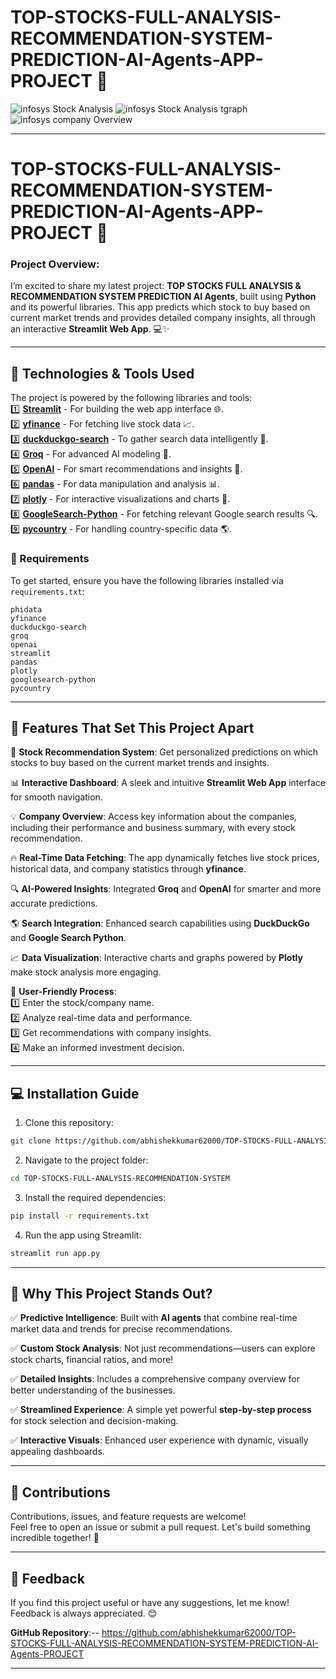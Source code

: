 # **TOP-STOCKS-FULL-ANALYSIS-RECOMMENDATION-SYSTEM-PREDICTION-AI-Agents-APP-PROJECT** 🚀  

![infosys Stock Analysis](https://github.com/user-attachments/assets/6f297e76-1ed4-4d4f-bab4-b7cb542028d2)
![infosys Stock Analysis tgraph](https://github.com/user-attachments/assets/924cc5f6-9b61-4fcd-b577-f1561bdb7efc)
![infosys company Overview](https://github.com/user-attachments/assets/063ccb96-e772-4f50-bda2-422a2718692d)

---

# **TOP-STOCKS-FULL-ANALYSIS-RECOMMENDATION-SYSTEM-PREDICTION-AI-Agents-APP-PROJECT** 🚀  

### **Project Overview**:  
I’m excited to share my latest project: **TOP STOCKS FULL ANALYSIS & RECOMMENDATION SYSTEM PREDICTION AI Agents**, built using **Python** and its powerful libraries. This app predicts which stock to buy based on current market trends and provides detailed company insights, all through an interactive **Streamlit Web App**. 💻✨  

---

## **🔧 Technologies & Tools Used**  

The project is powered by the following libraries and tools:  
1️⃣ **[Streamlit](https://streamlit.io/)** - For building the web app interface 🌐.  
2️⃣ **[yfinance](https://pypi.org/project/yfinance/)** - For fetching live stock data 📈.  
3️⃣ **[duckduckgo-search](https://pypi.org/project/duckduckgo-search/)** - To gather search data intelligently 🔎.  
4️⃣ **[Groq](https://groq.com/)** - For advanced AI modeling 🤖.  
5️⃣ **[OpenAI](https://openai.com/)** - For smart recommendations and insights 🧠.  
6️⃣ **[pandas](https://pandas.pydata.org/)** - For data manipulation and analysis 📊.  
7️⃣ **[plotly](https://plotly.com/)** - For interactive visualizations and charts 🎨.  
8️⃣ **[GoogleSearch-Python](https://pypi.org/project/googlesearch-python/)** - For fetching relevant Google search results 🔍.  
9️⃣ **[pycountry](https://pypi.org/project/pycountry/)** - For handling country-specific data 🌎.  

### **📂 Requirements**  
To get started, ensure you have the following libraries installed via `requirements.txt`:  
```plaintext  
phidata  
yfinance  
duckduckgo-search  
groq  
openai  
streamlit  
pandas  
plotly  
googlesearch-python  
pycountry  
```  

---

## **🌟 Features That Set This Project Apart**  

💼 **Stock Recommendation System**: Get personalized predictions on which stocks to buy based on the current market trends and insights.  

📊 **Interactive Dashboard**: A sleek and intuitive **Streamlit Web App** interface for smooth navigation.  

💡 **Company Overview**: Access key information about the companies, including their performance and business summary, with every stock recommendation.  

🔥 **Real-Time Data Fetching**: The app dynamically fetches live stock prices, historical data, and company statistics through **yfinance**.  

🔍 **AI-Powered Insights**: Integrated **Groq** and **OpenAI** for smarter and more accurate predictions.  

🌎 **Search Integration**: Enhanced search capabilities using **DuckDuckGo** and **Google Search Python**.  

📈 **Data Visualization**: Interactive charts and graphs powered by **Plotly** make stock analysis more engaging.  

📂 **User-Friendly Process**:  
1️⃣ Enter the stock/company name.  
2️⃣ Analyze real-time data and performance.  
3️⃣ Get recommendations with company insights.  
4️⃣ Make an informed investment decision.  

---

## **💻 Installation Guide**  

1. Clone this repository:  
```bash  
git clone https://github.com/abhishekkumar62000/TOP-STOCKS-FULL-ANALYSIS-RECOMMENDATION-SYSTEM-PREDICTION-AI-Agents-PROJECT.git  
```  

2. Navigate to the project folder:  
```bash  
cd TOP-STOCKS-FULL-ANALYSIS-RECOMMENDATION-SYSTEM  
```  

3. Install the required dependencies:  
```bash  
pip install -r requirements.txt  
```  

4. Run the app using Streamlit:  
```bash  
streamlit run app.py  
```  

---

## **🌟 Why This Project Stands Out?**  

✅ **Predictive Intelligence**: Built with **AI agents** that combine real-time market data and trends for precise recommendations.  

✅ **Custom Stock Analysis**: Not just recommendations—users can explore stock charts, financial ratios, and more!  

✅ **Detailed Insights**: Includes a comprehensive company overview for better understanding of the businesses.  

✅ **Streamlined Experience**: A simple yet powerful **step-by-step process** for stock selection and decision-making.  

✅ **Interactive Visuals**: Enhanced user experience with dynamic, visually appealing dashboards.  

---

## **🤝 Contributions**  

Contributions, issues, and feature requests are welcome!  
Feel free to open an issue or submit a pull request. Let's build something incredible together! 🌟  

---

## **📩 Feedback**  

If you find this project useful or have any suggestions, let me know! Feedback is always appreciated. 😊  

**GitHub Repository**:-- https://github.com/abhishekkumar62000/TOP-STOCKS-FULL-ANALYSIS-RECOMMENDATION-SYSTEM-PREDICTION-AI-Agents-PROJECT


---  
